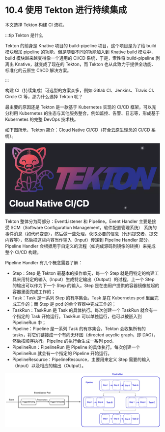 # 10.4 使用 Tekton 进行持续集成

本文选择 Tekton 构建 CI 流程。

:::tip Tekton 是什么

Tekton 的前身是 Knative 项目的 build-pipeline 项目，这个项目是为了给 build 模块增加 pipeline 的功能，但是随着不同的功能加入到 Knative build 模块中，build 模块越来越变得像一个通用的 CI/CD 系统，于是，索性将 build-pipeline 剥离出 Knative，就变成了现在的 Tekton，而 Tekton 也从此致力于提供全功能、标准化的云原生 CI/CD 解决方案。

:::

构建 CI（持续集成）可选型的方案众多，例如 Gitlab CI、Jenkins、Travis CI、Circle CI 等，那为什么选择 Tekton 呢？

最主要的原因还是 Tekton 是一款基于 Kubernetes 实现的 CI/CD 框架，可以充分利用 Kubernetes 的生态与其他服务整合，例如监控、告警、日志等，形成基于 Kubernetes 的完整 DevOps 技术栈。

如下图所示，Tekton 简介：Cloud Native CI/CD（符合云原生理念的 CI/CD 系统）。

<div  align="center">
	<img src="../assets/Tekton.png" align=center />
</div>

Tekton 整体分为两部分：EventListener 和 Pipeline。Event Handler 主要是接受 SCM（Software Configuration Management，软件配置管理系统） 系统的事件消息（如代码变更），然后做一些处理，获取必要的信息（代码提交者、提交内容等），然后把这些内容当作输入（Input）传递到 Pipeline Handler 部分。Pipeline Handler 会根据用于自定义的流程（如完成源码到镜像的转换）来完成整个 CI/CD 构建。


Pipeline Handler 有几个概念需要了解：

- Step：Step 是 Tekton 最基本的操作单元，每一个 Step 就是用特定的构建工具来用特定的输入（Input）生成特定输出（Output）的过程，上一个 Step 的输出可以作为下一个 Step 的输入。Step 是在由用户提供的容器镜像拉起的容器里面完成工作的；
- Task：Task 是一系列 Step 的有序集合。Task 是在 Kubernetes pod 里面完成工作的；而 Step 是 pod 的单个容器中完成工作的；
- TaskRun：TaskRun 是 Task 的具体执行。每次创建一个 TaskRun 就会有一个指定的 Task 开始运行。TaskRun 可以单独运行，也可以被嵌入到 PipelineRun 中；
- Pipeline：Pipeline 是一系列 Task 的有序集合。Tekton 会收集所有的 tasks，将它们链接成一个有向无环图（directed acyclic graph，即 DAG），然后按顺序执行。Pipeline 的执行会生成一系列 pod。
- PipelineRun：PipelineRun 是 Pipeline 的具体执行。每次创建一个 PipelineRun 就会有一个指定的 Pipeline 开始运行。
- PipelineResource：PipelineResource，主要用来定义 Step 需要的输入（Input）以及相应的输出（Output）。

<div  align="center">
	<img src="../assets/tekton-pipeline.png" align=center />
</div>

